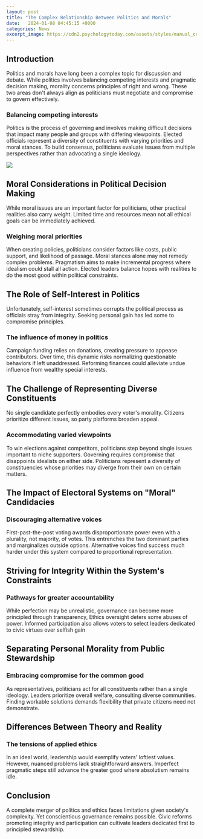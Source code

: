 ```yaml
---
layout: post
title: "The Complex Relationship Between Politics and Morals"
date:   2024-01-08 04:45:15 +0000
categories: News
excerpt_image: https://cdn2.psychologytoday.com/assets/styles/manual_crop_1_91_1_1528x800/public/field_blog_entry_teaser_image/2019-12/parker-johnson-v0owc_skg0g-unsplash.jpg?itok=WbgVToBp
---
```

## Introduction
Politics and morals have long been a complex topic for discussion and debate. While politics involves balancing competing interests and pragmatic decision making, morality concerns principles of right and wrong. These two areas don't always align as politicians must negotiate and compromise to govern effectively. 

### Balancing competing interests
Politics is the process of governing and involves making difficult decisions that impact many people and groups with differing viewpoints. Elected officials represent a diversity of constituents with varying priorities and moral stances. To build consensus, politicians evaluate issues from multiple perspectives rather than advocating a single ideology.


![](https://cdn2.psychologytoday.com/assets/styles/manual_crop_1_91_1_1528x800/public/field_blog_entry_teaser_image/2019-12/parker-johnson-v0owc_skg0g-unsplash.jpg?itok=WbgVToBp)
## Moral Considerations in Political Decision Making
While moral issues are an important factor for politicians, other practical realities also carry weight. Limited time and resources mean not all ethical goals can be immediately achieved. 

### Weighing moral priorities 
When creating policies, politicians consider factors like costs, public support, and likelihood of passage. Moral stances alone may not remedy complex problems. Pragmatism aims to make incremental progress where idealism could stall all action. Elected leaders balance hopes with realities to do the most good within political constraints.

## The Role of Self-Interest in Politics
Unfortunately, self-interest sometimes corrupts the political process as officials stray from integrity. Seeking personal gain has led some to compromise principles. 

### The influence of money in politics
Campaign funding relies on donations, creating pressure to appease contributors. Over time, this dynamic risks normalizing questionable behaviors if left unaddressed. Reforming finances could alleviate undue influence from wealthy special interests.

## The Challenge of Representing Diverse Constituents
No single candidate perfectly embodies every voter's morality. Citizens prioritize different issues, so party platforms broaden appeal.

### Accommodating varied viewpoints
To win elections against competitors, politicians step beyond single issues important to niche supporters. Governing requires compromise that disappoints idealists on either side. Politicians represent a diversity of constituencies whose priorities may diverge from their own on certain matters.

## The Impact of Electoral Systems on "Moral" Candidacies 

### Discouraging alternative voices  
First-past-the-post voting awards disproportionate power even with a plurality, not majority, of votes. This entrenches the two dominant parties and marginalizes outside options. Alternative voices find success much harder under this system compared to proportional representation.

## Striving for Integrity Within the System's Constraints

### Pathways for greater accountability
While perfection may be unrealistic, governance can become more principled through transparency, Ethics oversight deters some abuses of power. Informed participation also allows voters to select leaders dedicated to civic virtues over selfish gain

## Separating Personal Morality from Public Stewardship

### Embracing compromise for the common good  
As representatives, politicians act for all constituents rather than a single ideology. Leaders prioritize overall welfare, consulting diverse communities. Finding workable solutions demands flexibility that private citizens need not demonstrate.

## Differences Between Theory and Reality  

### The tensions of applied ethics
In an ideal world, leadership would exemplify voters' loftiest values. However, nuanced problems lack straightforward answers. Imperfect pragmatic steps still advance the greater good where absolutism remains idle.

## Conclusion
A complete merger of politics and ethics faces limitations given society's complexity. Yet conscientious governance remains possible. Civic reforms promoting integrity and participation can cultivate leaders dedicated first to principled stewardship.